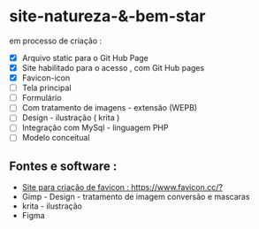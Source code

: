 # site-natureza-&-bem-star
em processo de criação :

 - [x] Arquivo static para o Git Hub Page
 - [x] Site habilitado para o acesso , com Git Hub pages
 - [x] Favicon-icon
 - [ ] Tela principal
 - [ ] Formulário
 - [ ] Com tratamento de imagens - extensão (WEPB)
 - [ ] Design - ilustração ( krita )
 - [ ] Integração com MySql - linguagem PHP
 - [ ] Modelo conceitual

## Fontes e software :
* [Site para criação de favicon : https://www.favicon.cc/? ](https://www.favicon.cc/?)
* Gimp - Design - tratamento de imagem conversão e mascaras
* krita - ilustração
* Figma
  

